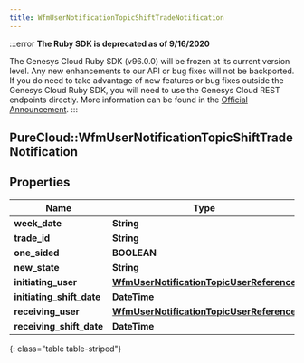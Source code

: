 ```yaml
---
title: WfmUserNotificationTopicShiftTradeNotification
---
```


:::error
**The Ruby SDK is deprecated as of 9/16/2020**

The Genesys Cloud Ruby SDK (v96.0.0) will be frozen at its current version level. Any new enhancements to our API or bug fixes will not be backported. If you do need to take advantage of new features or bug fixes outside the Genesys Cloud Ruby SDK, you will need to use the Genesys Cloud REST endpoints directly. More information can be found in the [Official Announcement](https://developer.mypurecloud.com/forum/t/announcement-genesys-cloud-ruby-sdk-end-of-life/8850).
:::


## PureCloud::WfmUserNotificationTopicShiftTradeNotification

## Properties

|Name | Type | Description | Notes|
|------------ | ------------- | ------------- | -------------|
| **week_date** | **String** |  | [optional] |
| **trade_id** | **String** |  | [optional] |
| **one_sided** | **BOOLEAN** |  | [optional] |
| **new_state** | **String** |  | [optional] |
| **initiating_user** | [**WfmUserNotificationTopicUserReference**](WfmUserNotificationTopicUserReference.html) |  | [optional] |
| **initiating_shift_date** | **DateTime** |  | [optional] |
| **receiving_user** | [**WfmUserNotificationTopicUserReference**](WfmUserNotificationTopicUserReference.html) |  | [optional] |
| **receiving_shift_date** | **DateTime** |  | [optional] |
{: class="table table-striped"}


